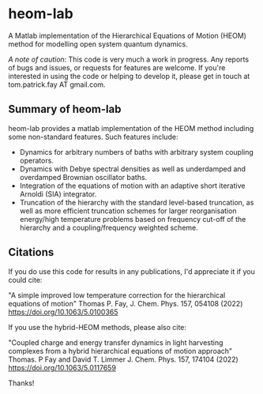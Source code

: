 # heom-lab
A Matlab implementation of the Hierarchical Equations of Motion (HEOM) method for modelling open system quantum dynamics.

_A note of caution_: This code is very much a work in progress. Any reports of bugs and issues, or requests for features are welcome. If you're interested in using the code or helping to develop it, please get in touch at tom.patrick.fay AT gmail.com.

## Summary of heom-lab
heom-lab provides a matlab implementation of the HEOM method including some non-standard features. Such features include:
* Dynamics for arbitrary numbers of baths with arbitrary system coupling operators.
* Dynamics with Debye spectral densities as well as underdamped and overdamped Brownian oscillator baths.
* Integration of the equations of motion with an adaptive short iterative Arnoldi (SIA) integrator.
* Truncation of the hierarchy with the standard level-based truncation, as well as more efficient truncation schemes for larger reorganisation energy/high temperature problems based on frequency cut-off of the hierarchy and a coupling/frequency weighted scheme.

## Citations
If you do use this code for results in any publications, I'd appreciate it if you could cite: 

"A simple improved low temperature correction for the hierarchical equations of motion" Thomas P. Fay, J. Chem. Phys. 157, 054108 (2022) https://doi.org/10.1063/5.0100365

If you use the hybrid-HEOM methods, please also cite:

"Coupled charge and energy transfer dynamics in light harvesting complexes from a hybrid hierarchical equations of motion approach" Thomas. P Fay and David T. Limmer J. Chem. Phys. 157, 174104 (2022) https://doi.org/10.1063/5.0117659

Thanks!


